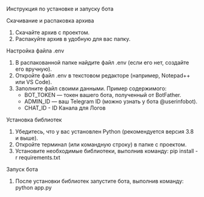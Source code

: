 Инструкция по установке и запуску бота


Скачивание и распаковка архива
1. Скачайте архив с проектом.
2. Распакуйте архив в удобную для вас папку.

Настройка файла .env
1. В распакованной папке найдите файл .env (если его нет, создайте его вручную).
2. Откройте файл .env в текстовом редакторе (например, Notepad++ или VS Code).
3. Заполните файл своими данными. Пример содержимого:
   - BOT_TOKEN — токен вашего бота, полученный от BotFather.
   - ADMIN_ID — ваш Telegram ID (можно узнать у бота @userinfobot).
   - CHAT_ID - ID Канала для Логов

 Установка библиотек
1. Убедитесь, что у вас установлен Python (рекомендуется версия 3.8 и выше).
2. Откройте терминал (или командную строку) в папке с проектом.
3. Установите необходимые библиотеки, выполнив команду: pip install -r requirements.txt


Запуск бота
1. После установки библиотек запустите бота, выполнив команду: python app.py
